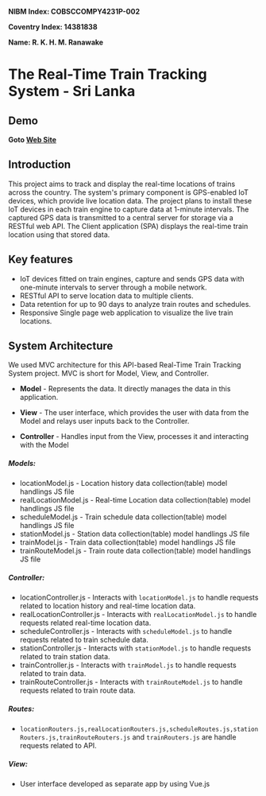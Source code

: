 **NIBM Index: COBSCCOMPY4231P-002**

**Coventry Index: 14381838**

**Name: R. K. H. M. Ranawake**

# The Real-Time Train Tracking System - Sri Lanka

## Demo
**Goto [Web Site](https://www.livetrainlocation.xyz/)**

## Introduction
This project aims to track and display the real-time locations of trains across the country. The system's primary component is GPS-enabled IoT devices, which provide live location data. The project plans to install these IoT devices in each train engine to capture data at 1-minute intervals. The captured GPS data is transmitted to a central server for storage via a RESTful web API. The Client application (SPA) displays the real-time train location using that stored data.

## Key features
* IoT devices fitted on train engines, capture and sends GPS data with one-minute intervals to server through a mobile network.
* RESTful API to serve location data to multiple clients.
* Data retention for up to 90 days to analyze train routes and schedules.
* Responsive Single page web application to visualize the live train locations.

## System Architecture
We used MVC architecture for this API-based Real-Time Train Tracking System project. MVC is short for Model, View, and Controller.

* **Model** - Represents the data. It directly manages the data in this application.

* **View** - The user interface, which provides the user with data from the Model and relays user inputs back to the Controller.

* **Controller** - Handles input from the View, processes it and interacting with the Model

##### Models:
* locationModel.js - Location history data collection(table) model handlings JS file
* realLocationModel.js - Real-time Location data collection(table) model handlings JS file
* scheduleModel.js - Train schedule data collection(table) model handlings JS file
* stationModel.js - Station data collection(table) model handlings JS file
* trainModel.js - Train data collection(table) model handlings JS file
* trainRouteModel.js - Train route data collection(table) model handlings JS file

##### Controller:
* locationController.js - Interacts with `locationModel.js` to handle requests related to location history and real-time location data.
* realLocationController.js - Interacts with `realLocationModel.js` to handle requests related real-time location data.
* scheduleController.js - Interacts with `scheduleModel.js` to handle requests related to train schedule data.
* stationController.js - Interacts with `stationModel.js` to handle requests related to train station data.
* trainController.js - Interacts with `trainModel.js` to handle requests related to train data.
* trainRouteController.js - Interacts with `trainRouteModel.js` to handle requests related to train route data.

##### Routes:
* `locationRouters.js,realLocationRouters.js,scheduleRoutes.js,stationRouters.js,trainRouteRouters.js` and `trainRouters.js` are handle requests related to API.

##### View:
* User interface developed as separate app by using Vue.js


